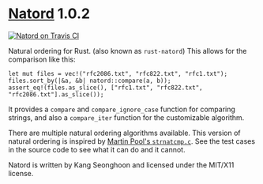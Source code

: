 [Natord][doc] 1.0.2
===================

[![Natord on Travis CI][travis-image]][travis]

[travis-image]: https://travis-ci.org/lifthrasiir/rust-natord.png
[travis]: https://travis-ci.org/lifthrasiir/rust-natord

Natural ordering for Rust. (also known as `rust-natord`)
This allows for the comparison like this:

~~~~ {.rust}
let mut files = vec!("rfc2086.txt", "rfc822.txt", "rfc1.txt");
files.sort_by(|&a, &b| natord::compare(a, b));
assert_eq!(files.as_slice(), ["rfc1.txt", "rfc822.txt", "rfc2086.txt"].as_slice());
~~~~

It provides a `compare` and `compare_ignore_case` function for comparing strings,
and also a `compare_iter` function for the customizable algorithm.

There are multiple natural ordering algorithms available.
This version of natural ordering is inspired by
[Martin Pool's `strnatcmp.c`](http://sourcefrog.net/projects/natsort/).
See the test cases in the source code to see what it can do and it cannot.

Natord is written by Kang Seonghoon and licensed under the MIT/X11 license.

[doc]: https://lifthrasiir.github.io/rust-natord/
